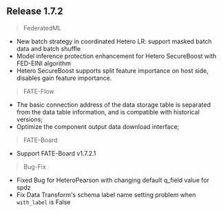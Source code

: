 ## Release 1.7.2
> FederatedML
* New batch strategy in coordinated Hetero LR: support masked batch data and batch shuffle
* Model inference protection enhancement for Hetero SecureBoost with FED-EINI algorithm
* Hetero SecureBoost supports split feature importance on host side, disables gain feature importance.

> FATE-Flow
* The basic connection address of the data storage table is separated from the data table information, and is compatible with historical versions;
* Optimize the component output data download interface;

> FATE-Board
* Support FATE-Board v1.7.2.1

> Bug-Fix
* Fixed Bug for HeteroPearson with changing default q_field value for spdz
* Fix Data Transform's schema label name setting problem when `with_label` is False


